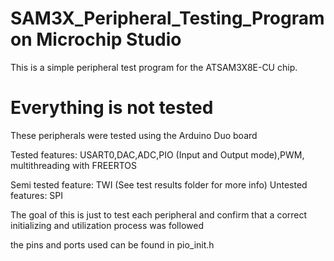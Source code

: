 # SAM3X_Peripheral_Testing_Program on Microchip Studio

This is a simple peripheral test program for the ATSAM3X8E-CU chip. 

# Everything is not tested
These peripherals were tested using the Arduino Duo board

Tested features:
USART0,DAC,ADC,PIO (Input and Output mode),PWM, multithreading with FREERTOS

Semi tested feature:
TWI (See test results folder for more info)
Untested features:
SPI

The goal of this is just to test each peripheral and confirm that a correct initializing and utilization process was followed

the pins and ports used can be found in pio_init.h




